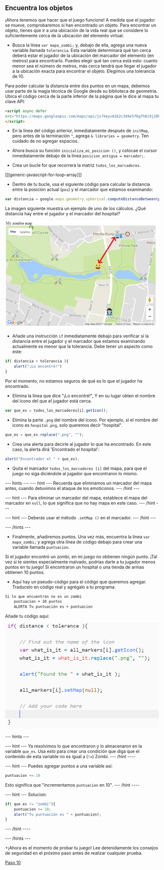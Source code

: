 ## Encuentra los objetos

¡Ahora tenemos que hacer que el juego funcione! A medida que el jugador se mueve, comprobaremos si han encontrado un objeto. Para encontrar un objeto, tienes que ir a una ubicación de la vida real que se considere lo suficientemente cerca de la ubicación del elemento virtual.

+ Busca la línea `var mapa_zombi;` y, debajo de ella, agrega una nueva variable llamada `tolerancia`. Esta variable determinará qué tan cerca deberá estar el jugador de la ubicación del marcador del elemento (en metros) para encontrarlo. Puedes elegir qué tan cerca está esto: cuanto menor sea el número de metros, más cerca tendrá que llegar el jugador a la ubicación exacta para encontrar el objeto. Elegimos una tolerancia de 10.

Para poder calcular la distancia entre dos puntos en un mapa, debemos usar parte de la magia técnica de Google desde su biblioteca de geometría. Ubica el código cerca de la parte inferior de la página que le dice al mapa tu clave API:

```html
<script async defer
src="https://maps.googleapis.com/maps/api/js?key=A1b2c3d4e5f6g7h8i9j10k11&callback=initMap">
</script>
```

+ En la línea del código anterior, inmediatamente después de `initMap`, pero antes de la terminación `"`, agrega `& libraries = geometry`. Ten cuidado de no agregar espacios.

+ Ahora busca su función `inicializa_mi_posicion ()`, y colocae el cursor inmediatamente debajo de la línea `posicion_antigua = marcador;`.

+ Crea un bucle for que recorrerá la matriz `todos_los_marcadores`.

[[[generic-javascript-for-loop-array]]]

+ Dentro de tu bucle, usa el siguiente código para calcular la distancia entre la posición actual (`pos`) y el marcador que estamos examinando:

```javascript
var distancia = google.maps.geometry.spherical.computeDistanceBetween(pos, todos_los_marcadores[i].getPosition());
```

La imagen siguiente muestra un ejemplo de uno de los cálculos. ¿Qué distancia hay entre el jugador y el marcador del hospital?

![Lo que estamos calculando](images/what-we-are-calculating.png)

+ Añade una instrucción `if` inmediatamente debajo para verificar si la distancia entre el jugador y el marcador que estamos examinando actualmente es menor que la tolerancia. Debe tener un aspecto como este:

```javascript
if( distancia < tolerancia ){
    alert("¡Lo encontré!")
}
```

Por el momento, no estamos seguros de qué es lo que el jugador ha encontrado.

+ Elimina la línea que dice "¡Lo encontré!", Y en su lugar obten el nombre del ícono del que el jugador está cerca.

```javascript
var que_es = todos_los_marcadores[i].getIcon();
```

+ Elimina la parte `.png` del nombre del ícono. Por ejemplo, si el nombre del icono es `hospital.png`, solo queremos decir "hospital".

```javascript
que_es = que_es.replace(".png", "");

```
+ Crea una alerta para decirle al jugador lo que ha encontrado. En este caso, la alerta dirá 'Encontrado el hospital':

```javascript
alert("Encontrador el " + que_es);
```

+ Quita el marcador `todos_los_marcadores [i]` del mapa, para que el juego no siga diciéndole al jugador que encontraron lo mismo.

--- hints ---
--- hint ---
Recuerda que eliminamos un marcador del mapa antes, cuando detuvimos el ataque de los emoticonos.
--- /hint ---

--- hint ---
Para eliminar un marcador del mapa, establece el mapa del marcador en `null`, lo que significa que no hay mapa en este caso.
--- /hint ---

--- hint ---
Deberás usar el método `.setMap ()` en el marcador.
--- /hint ---

--- /hints ---

+ Finalmente, añadiremos puntos. Una vez más, encuentra la línea `var mapa_zombi;` y agrega otra línea de código debajo para crear una variable llamada `puntuacion`.

Si el jugador encontró un zombi, en mi juego no obtienen ningún punto. ¡Tal vez si te sientes especialmente malvado, podrías darle a tu jugador menos puntos en tu juego! Si encontraron un hospital o una tienda de armas obtienen 10 puntos.

+ Aquí hay un pseudo-código para el código que queremos agregar. Traducelo en código real y agrégalo a tu programa.

```html
Si lo que encuentran no es un zombi
    puntuacion + 10 puntos
    ALERTA Tu puntuación es + puntuacion
```
Añade tu código aquí:

![Añade una puntuación](images/add-score.png)


--- hints ---

--- hint ---
Ya resolvimos lo que encontraron y lo almacenaron en la variable `que_es`. Usa esto para crear una condición que diga que el contenido de esta variable no es igual a (`!=`) Zombi.
--- /hint ----

--- hint ---
Puedes agregar puntos a una variable así:

```javascript
puntuacion += 10
```
Esto significa que "incrementamos `puntuacion` en 10".
--- /hint ----

--- hint ---
Solucion:
```javascript
if( que es != "zombi"){
    puntuacion += 10;
    alert("Tu puntuación es " + puntuacion);
}
```
--- /hint ----

--- /hints ---

+¡Ahora es el momento de probar tu juego! Lee detenidamente los consejos de seguridad en el próximo paso antes de realizar cualquier prueba.

[Paso 10](https://jolosan.github.io/encuentraZombi/es/step_10.html)